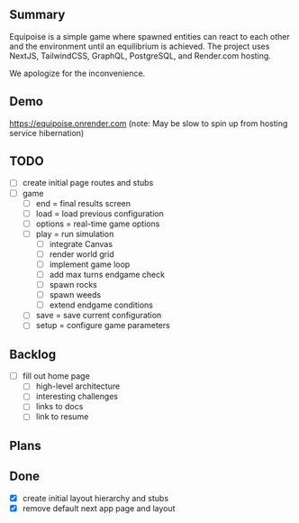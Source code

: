 ## Summary
Equipoise is a simple game where spawned entities can react to each other and the environment
until an equilibrium is achieved.  The project uses NextJS, TailwindCSS, GraphQL, PostgreSQL,
and Render.com hosting.

We apologize for the inconvenience.

## Demo
https://equipoise.onrender.com
(note: May be slow to spin up from hosting service hibernation)

## TODO
- [ ] create initial page routes and stubs
- [ ] game
  - [ ] end = final results screen
  - [ ] load = load previous configuration
  - [ ] options = real-time game options
  - [ ] play = run simulation
    - [ ] integrate Canvas
    - [ ] render world grid
    - [ ] implement game loop
    - [ ] add max turns endgame check
    - [ ] spawn rocks
    - [ ] spawn weeds
    - [ ] extend endgame conditions
  - [ ] save = save current configuration
  - [ ] setup = configure game parameters

## Backlog
- [ ] fill out home page
  - [ ] high-level architecture
  - [ ] interesting challenges
  - [ ] links to docs
  - [ ] link to resume

## Plans

## Done
- [X] create initial layout hierarchy and stubs
- [X] remove default next app page and layout
